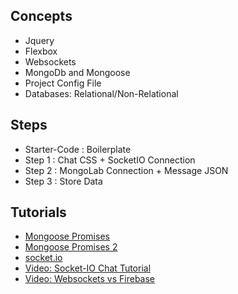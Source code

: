 ## Concepts
- Jquery
- Flexbox
- Websockets
- MongoDb and Mongoose
- Project Config File
- Databases: Relational/Non-Relational

## Steps
- Starter-Code : Boilerplate
- Step 1 : Chat CSS + SocketIO Connection
- Step 2 : MongoLab Connection + Message JSON
- Step 3 : Store Data

## Tutorials
- [Mongoose Promises](http://eddywashere.com/blog/switching-out-callbacks-with-promises-in-mongoose/)
- [Mongoose Promises 2](http://blog.revathskumar.com/2015/07/using-promises-with-mongoosejs.html)
- [socket.io](https://socket.io/)
- [Video: Socket-IO Chat Tutorial](https://www.youtube.com/watch?v=tHbCkikFfDE)
- [Video: Websockets vs Firebase](https://www.youtube.com/watch?v=ZSRNNqh5Xo8)
